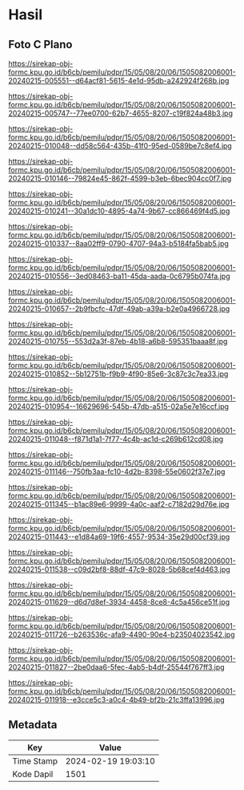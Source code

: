 # Hasil

## Foto C Plano

https://sirekap-obj-formc.kpu.go.id/b6cb/pemilu/pdpr/15/05/08/20/06/1505082006001-20240215-005551--d64acf81-5615-4e1d-95db-a242924f268b.jpg

https://sirekap-obj-formc.kpu.go.id/b6cb/pemilu/pdpr/15/05/08/20/06/1505082006001-20240215-005747--77ee0700-62b7-4655-8207-c19f824a48b3.jpg

https://sirekap-obj-formc.kpu.go.id/b6cb/pemilu/pdpr/15/05/08/20/06/1505082006001-20240215-010048--dd58c564-435b-41f0-95ed-0589be7c8ef4.jpg

https://sirekap-obj-formc.kpu.go.id/b6cb/pemilu/pdpr/15/05/08/20/06/1505082006001-20240215-010146--79824e45-862f-4599-b3eb-6bec904cc0f7.jpg

https://sirekap-obj-formc.kpu.go.id/b6cb/pemilu/pdpr/15/05/08/20/06/1505082006001-20240215-010241--30a1dc10-4895-4a74-9b67-cc866469f4d5.jpg

https://sirekap-obj-formc.kpu.go.id/b6cb/pemilu/pdpr/15/05/08/20/06/1505082006001-20240215-010337--8aa02ff9-0790-4707-94a3-b5184fa5bab5.jpg

https://sirekap-obj-formc.kpu.go.id/b6cb/pemilu/pdpr/15/05/08/20/06/1505082006001-20240215-010556--3ed08463-ba11-45da-aada-0c6795b074fa.jpg

https://sirekap-obj-formc.kpu.go.id/b6cb/pemilu/pdpr/15/05/08/20/06/1505082006001-20240215-010657--2b9fbcfc-47df-49ab-a39a-b2e0a4966728.jpg

https://sirekap-obj-formc.kpu.go.id/b6cb/pemilu/pdpr/15/05/08/20/06/1505082006001-20240215-010755--553d2a3f-87eb-4b18-a6b8-595351baaa8f.jpg

https://sirekap-obj-formc.kpu.go.id/b6cb/pemilu/pdpr/15/05/08/20/06/1505082006001-20240215-010852--5b12751b-f9b9-4f90-85e6-3c87c3c7ea33.jpg

https://sirekap-obj-formc.kpu.go.id/b6cb/pemilu/pdpr/15/05/08/20/06/1505082006001-20240215-010954--16629696-545b-47db-a515-02a5e7e16ccf.jpg

https://sirekap-obj-formc.kpu.go.id/b6cb/pemilu/pdpr/15/05/08/20/06/1505082006001-20240215-011048--f871d1a1-7f77-4c4b-ac1d-c269b612cd08.jpg

https://sirekap-obj-formc.kpu.go.id/b6cb/pemilu/pdpr/15/05/08/20/06/1505082006001-20240215-011146--750fb3aa-fc10-4d2b-8398-55e0602f37e7.jpg

https://sirekap-obj-formc.kpu.go.id/b6cb/pemilu/pdpr/15/05/08/20/06/1505082006001-20240215-011345--b1ac89e6-9999-4a0c-aaf2-c7182d29d76e.jpg

https://sirekap-obj-formc.kpu.go.id/b6cb/pemilu/pdpr/15/05/08/20/06/1505082006001-20240215-011443--e1d84a69-19f6-4557-9534-35e29d00cf39.jpg

https://sirekap-obj-formc.kpu.go.id/b6cb/pemilu/pdpr/15/05/08/20/06/1505082006001-20240215-011538--c09d2bf8-88df-47c9-8028-5b68cef4d463.jpg

https://sirekap-obj-formc.kpu.go.id/b6cb/pemilu/pdpr/15/05/08/20/06/1505082006001-20240215-011629--d6d7d8ef-3934-4458-8ce8-4c5a456ce51f.jpg

https://sirekap-obj-formc.kpu.go.id/b6cb/pemilu/pdpr/15/05/08/20/06/1505082006001-20240215-011726--b263536c-afa9-4490-90e4-b23504023542.jpg

https://sirekap-obj-formc.kpu.go.id/b6cb/pemilu/pdpr/15/05/08/20/06/1505082006001-20240215-011827--2be0daa6-5fec-4ab5-b4df-25544f767ff3.jpg

https://sirekap-obj-formc.kpu.go.id/b6cb/pemilu/pdpr/15/05/08/20/06/1505082006001-20240215-011918--e3cce5c3-a0c4-4b49-bf2b-21c3ffa13996.jpg


## Metadata

| Key        | Value               |
| ---------- | ------------------- |
| Time Stamp | 2024-02-19 19:03:10 |
| Kode Dapil | 1501                |



